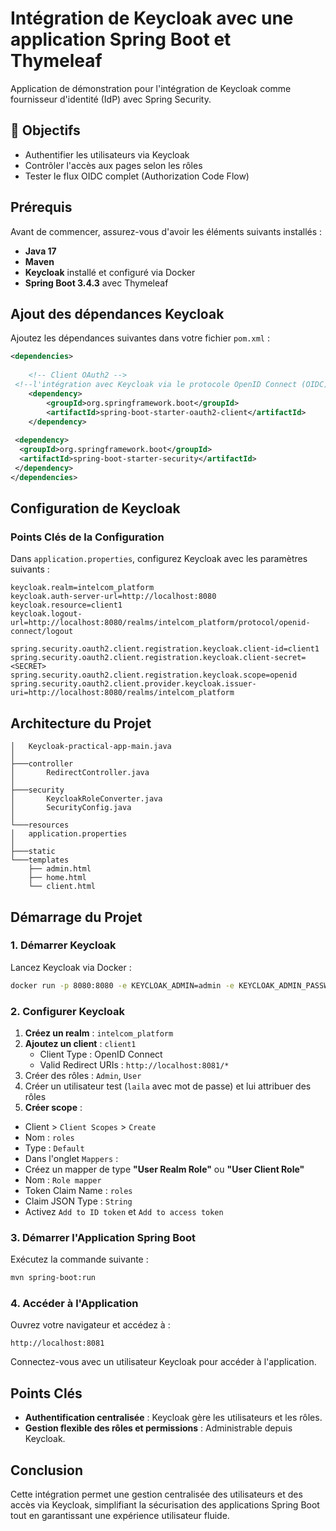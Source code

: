 # Intégration de Keycloak avec une application Spring Boot et Thymeleaf
Application de démonstration pour l'intégration de Keycloak comme fournisseur d'identité (IdP) avec Spring Security.

## 🎯 Objectifs
- Authentifier les utilisateurs via Keycloak
- Contrôler l'accès aux pages selon les rôles
- Tester le flux OIDC complet (Authorization Code Flow)

## Prérequis
Avant de commencer, assurez-vous d'avoir les éléments suivants installés :
- **Java 17**
- **Maven**
- **Keycloak** installé et configuré via Docker
- **Spring Boot 3.4.3** avec Thymeleaf

## Ajout des dépendances Keycloak
Ajoutez les dépendances suivantes dans votre fichier `pom.xml` :

```xml
<dependencies>
 
    <!-- Client OAuth2 -->
 <!--l'intégration avec Keycloak via le protocole OpenID Connect (OIDC)-->
    <dependency>
        <groupId>org.springframework.boot</groupId>
        <artifactId>spring-boot-starter-oauth2-client</artifactId>
    </dependency>
 
 <dependency>
  <groupId>org.springframework.boot</groupId>
  <artifactId>spring-boot-starter-security</artifactId>
 </dependency>
</dependencies>
```

## Configuration de Keycloak

### Points Clés de la Configuration
Dans `application.properties`, configurez Keycloak avec les paramètres suivants :

```properties
keycloak.realm=intelcom_platform
keycloak.auth-server-url=http://localhost:8080
keycloak.resource=client1
keycloak.logout-url=http://localhost:8080/realms/intelcom_platform/protocol/openid-connect/logout

spring.security.oauth2.client.registration.keycloak.client-id=client1
spring.security.oauth2.client.registration.keycloak.client-secret=<SECRET>
spring.security.oauth2.client.registration.keycloak.scope=openid
spring.security.oauth2.client.provider.keycloak.issuer-uri=http://localhost:8080/realms/intelcom_platform
```

## Architecture du Projet

```
│   Keycloak-practical-app-main.java
│
├───controller
│       RedirectController.java
│
├───security
│       KeycloakRoleConverter.java
│       SecurityConfig.java
│
└───resources
│   application.properties
│
├───static
└───templates
    ├── admin.html
    ├── home.html
    └── client.html
```

## Démarrage du Projet

### 1. Démarrer Keycloak
Lancez Keycloak via Docker :

```sh
docker run -p 8080:8080 -e KEYCLOAK_ADMIN=admin -e KEYCLOAK_ADMIN_PASSWORD=admin quay.io/keycloak/keycloak:22.0.5 start-dev
```

### 2. Configurer Keycloak
1. **Créez un realm** : `intelcom_platform`
2. **Ajoutez un client** : `client1`
   - Client Type : OpenID Connect
   - Valid Redirect URIs : `http://localhost:8081/*`
3. Créer des rôles : `Admin`, `User`
4. Créer un utilisateur test (`laila` avec mot de passe) et lui attribuer des rôles
5. **Créer scope** :
  - Client > `Client Scopes` > `Create`
  - Nom : `roles`
  - Type : `Default`
  - Dans l'onglet `Mappers` :
  - Créez un mapper de type **"User Realm Role"** ou **"User Client Role"**
  - Nom : `Role mapper`
  - Token Claim Name : `roles`
  - Claim JSON Type : `String`
  - Activez `Add to ID token` et `Add to access token`

### 3. Démarrer l'Application Spring Boot
Exécutez la commande suivante :

```sh
mvn spring-boot:run
```

### 4. Accéder à l'Application
Ouvrez votre navigateur et accédez à :

```
http://localhost:8081
```

Connectez-vous avec un utilisateur Keycloak pour accéder à l'application.

## Points Clés
- **Authentification centralisée** : Keycloak gère les utilisateurs et les rôles.
- **Gestion flexible des rôles et permissions** : Administrable depuis Keycloak.

## Conclusion
Cette intégration permet une gestion centralisée des utilisateurs et des accès via Keycloak, simplifiant la sécurisation des applications Spring Boot tout en garantissant une expérience utilisateur fluide.

